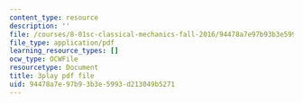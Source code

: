 ```yaml
---
content_type: resource
description: ''
file: /courses/8-01sc-classical-mechanics-fall-2016/94478a7e97b93b3e5993d213049b5271_TF93gm1_O8M.pdf
file_type: application/pdf
learning_resource_types: []
ocw_type: OCWFile
resourcetype: Document
title: 3play pdf file
uid: 94478a7e-97b9-3b3e-5993-d213049b5271
---
```

